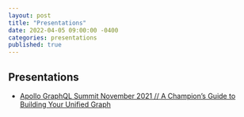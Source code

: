 ```yaml
---
layout: post
title: "Presentations"
date: 2022-04-05 09:00:00 -0400
categories: presentations
published: true
---
```


## Presentations
- [Apollo GraphQL Summit November 2021 // A Champion’s Guide to Building Your Unified Graph](https://www.apollographql.com/events/roundtable/graphql-summit-november-2021/a-champions-guide-to-building-your-unified-graph)
